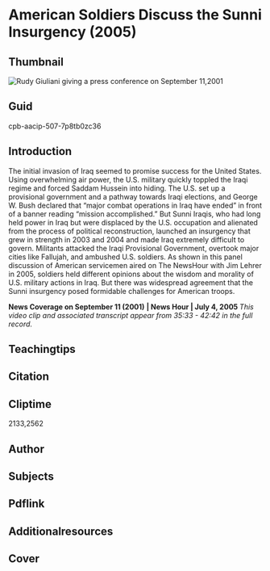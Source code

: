 # American Soldiers Discuss the Sunni Insurgency (2005)

## Thumbnail

![Rudy Giuliani giving a press conference on September 11,2001](https://s3.amazonaws.com/americanarchive.org/primary_source_sets/1_Feminism.jpg "Rudy Giuliani giving a press conference on September 11,2001")


## Guid
cpb-aacip-507-7p8tb0zc36

## Introduction

The initial invasion of Iraq seemed to promise success for the United States. Using overwhelming air power, the U.S. military quickly toppled the Iraqi regime and forced Saddam Hussein into hiding. The U.S. set up a provisional government and a pathway towards Iraqi elections, and George W. Bush declared that “major combat operations in Iraq have ended” in front of a banner reading “mission accomplished.”  But Sunni Iraqis, who had long held power in Iraq but were displaced by the U.S. occupation and alienated from the process of political reconstruction, launched an insurgency that grew in strength in 2003 and 2004 and made Iraq extremely difficult to govern. Militants attacked the Iraqi Provisional Government, overtook major cities like Fallujah, and ambushed U.S. soldiers. As shown in this panel discussion of American servicemen aired on The NewsHour with Jim Lehrer in 2005, soldiers held different opinions about the wisdom and morality of U.S. military actions in Iraq. But there was widespread agreement that the Sunni insurgency posed formidable challenges for American troops.


<b>News Coverage on September 11 (2001)</b>
<b>| News Hour | July 4, 2005 </b>
<i>This video clip and associated transcript appear from 35:33 - 42:42 in the full record.</i>

## Teachingtips

## Citation

## Cliptime

2133,2562

## Author
## Subjects
## Pdflink
## Additionalresources
## Cover
